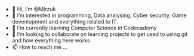 - 👋 Hi, I’m @Mirzuk
- 👀 I’m interested in programming, Data analysing, Cyber security, Game devenlopment and everything related to IT. 
- 🌱 I’m currently learning Computer Science in Codecademy
- 💞️ I’m looking to collaborate on learning projects to get used to using git and how everything here works
- 📫 How to reach me ...

<!---
Mirzuk/Mirzuk is a ✨ special ✨ repository because its `README.md` (this file) appears on your GitHub profile.
You can click the Preview link to take a look at your changes.
--->

